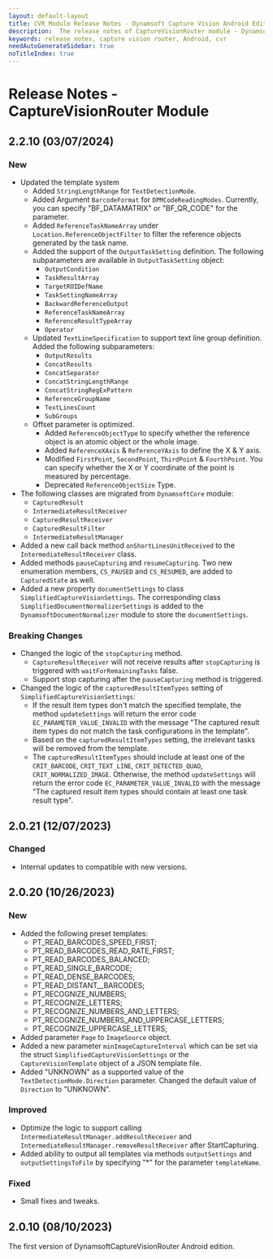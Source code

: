 ```yaml
---
layout: default-layout
title: CVR Module Release Notes - Dynamsoft Capture Vision Android Edition
description:  The release notes of CaptureVisionRouter module - Dynamsoft Capture Vision Android Edition.
keywords: release notes, capture vision router, Android, cvr
needAutoGenerateSidebar: true
noTitleIndex: true
---
```


# Release Notes - CaptureVisionRouter Module

## 2.2.10 (03/07/2024)

### New

- Updated the template system
  - Added `StringLengthRange` for `TextDetectionMode`.
  - Added Argument `BarcodeFormat` for `DPMCodeReadingModes`. Currently, you can specify "BF_DATAMATRIX"  or "BF_QR_CODE" for the parameter.
  - Added `ReferenceTaskNameArray` under `Location.ReferenceObjectFilter` to filter the reference objects generated by the task name.
  - Added the support of the `OutputTaskSetting` definition. The following subparameters are available in `OutputTaskSetting` object:
    - `OutputCondition`
    - `TaskResultArray`
    - `TargetROIDefName`
    - `TaskSettingNameArray`
    - `BackwardReferenceOutput`
    - `ReferenceTaskNameArray`
    - `ReferenceResultTypeArray`
    - `Operator`
  - Updated `TextLineSpecification` to support text line group definition. Added the following subparameters:
    - `OutputResults`
    - `ConcatResults`
    - `ConcatSeparator`
    - `ConcatStringLengthRange`
    - `ConcatStringRegExPattern`
    - `ReferenceGroupName`
    - `TextLinesCount`
    - `SubGroups`
  - Offset parameter is optimized.
    - Added `ReferenceObjectType` to specify whether the reference object is an atomic object or the whole image.
    - Added `ReferenceXAxis` & `ReferenceYAxis` to define the X & Y axis.
    - Modified `FirstPoint`, `SecondPoint`, `ThirdPoint` & `FourthPoint`. You can specify whether the X or Y coordinate of the point is measured by percentage.
    - Deprecated `ReferenceObjectSize` Type.
- The following classes are migrated from `DynamsoftCore` module:
  - `CapturedResult`
  - `IntermediateResultReceiver`
  - `CapturedResultReceiver`
  - `CapturedResultFilter`
  - `IntermediateResultManager`
- Added a new call back method `onShortLinesUnitReceived` to the `IntermediateResultReceiver` class.
- Added methods `pauseCapturing` and `resumeCapturing`. Two new enumeration members, `CS_PAUSED` and `CS_RESUMED`, are added to `CapturedState` as well.
- Added a new property `documentSettings` to class `SimplifiedCaptureVisionSettings`. The corresponding class `SimplifiedDocumentNormalizerSettings` is added to the `DynamsoftDocumentNormalizer` module to store the `documentSettings`.

### Breaking Changes

- Changed the logic of the `stopCapturing` method.
  - `CaptureResultReceiver` will not receive results after `stopCapturing` is triggered with `waitForRemainingTasks` false.
  - Support stop capturing after the `pauseCapturing` method is triggered.
- Changed the logic of the `capturedResultItemTypes` setting of `SimplifiedCaptureVisionSettings`:
  - If the result item types don't match the specified template, the method `updateSettings` will return the error code `EC_PARAMETER_VALUE_INVALID` with the message "The captured result item types do not match the task configurations in the template".
  - Based on the `capturedResultItemTypes` setting, the irrelevant tasks will be removed from the template.
  - The `capturedResultItemTypes` should include at least one of the `CRIT_BARCODE`, `CRIT_TEXT_LINE`, `CRIT_DETECTED_QUAD`, `CRIT_NORMALIZED_IMAGE`. Otherwise, the method `updateSettings` will return the error code `EC_PARAMETER_VALUE_INVALID` with the message "The captured result item types should contain at least one task result type".

## 2.0.21 (12/07/2023)

### Changed

- Internal updates to compatible with new versions.

## 2.0.20 (10/26/2023)

### New

- Added the following preset templates:
  - PT_READ_BARCODES_SPEED_FIRST;
  - PT_READ_BARCODES_READ_RATE_FIRST;
  - PT_READ_BARCODES_BALANCED;
  - PT_READ_SINGLE_BARCODE;
  - PT_READ_DENSE_BARCODES;
  - PT_READ_DISTANT__BARCODES;
  - PT_RECOGNIZE_NUMBERS;
  - PT_RECOGNIZE_LETTERS;
  - PT_RECOGNIZE_NUMBERS_AND_LETTERS;
  - PT_RECOGNIZE_NUMBERS_AND_UPPERCASE_LETTERS;
  - PT_RECOGNIZE_UPPERCASE_LETTERS;
- Added parameter `Page` to `ImageSource` object.
- Added a new parameter `minImageCaptureInterval` which can be set via the struct `SimplifiedCaptureVisionSettings` or the `CaptureVisionTemplate` object of a JSON template file.
- Added "UNKNOWN" as a supported value of the `TextDetectionMode.Direction` parameter. Changed the default value of `Direction` to "UNKNOWN".

### Improved

- Optimize the logic to support calling `IntermediateResultManager.addResultReceiver` and  `IntermediateResultManager.removeResultReceiver` after StartCapturing.
- Added ability to output all templates via methods `outputSettings` and `outputSettingsToFile` by specifying "*" for the parameter `templateName`.

### Fixed

- Small fixes and tweaks.

## 2.0.10 (08/10/2023)

The first version of DynamsoftCaptureVisionRouter Android edition.
